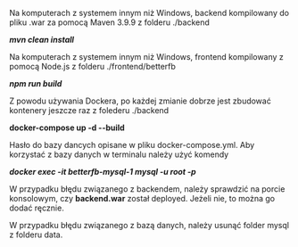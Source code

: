 Na komputerach z systemem innym niż Windows, backend kompilowany do pliku .war za pomocą Maven 3.9.9 z folderu ./backend

<b><i>mvn clean install</b></i> 

Na komputerach z systemem innym niż Windows, frontend kompilowany z pomocą Node.js z folderu ./frontend/betterfb

<b><i>npm run build</b></i>

Z powodu używania Dockera, po każdej zmianie dobrze jest zbudować kontenery jeszcze raz z folederu ./backend

<b></i>docker-compose up -d --build</b></i>

Hasło do bazy dancych opisane w pliku docker-compose.yml. Aby korzystać z bazy danych w terminalu należy użyć komendy 

<b><i>docker exec -it betterfb-mysql-1 mysql -u root -p</b></i> 

W przypadku błędu związanego z backendem, należy sprawdzić na porcie konsolowym, czy <b>backend.war</b> został deployed. Jeżeli nie, to można go dodać ręcznie.

W przypadku błędu związanego z bazą danych, należy usunąć folder mysql z folderu data.
